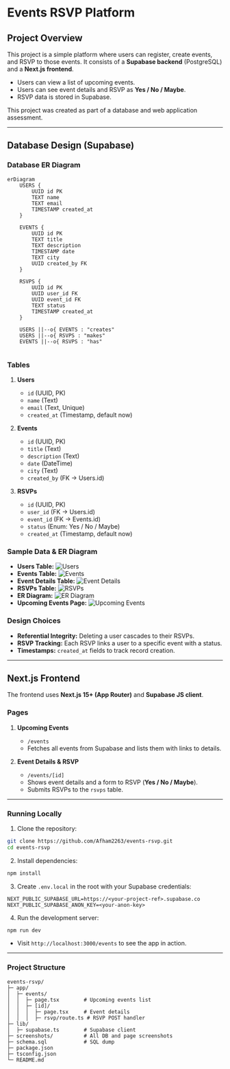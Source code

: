 # Events RSVP Platform

## Project Overview

This project is a simple platform where users can register, create events, and RSVP to those events. It consists of a **Supabase backend** (PostgreSQL) and a **Next.js frontend**.

* Users can view a list of upcoming events.
* Users can see event details and RSVP as **Yes / No / Maybe**.
* RSVP data is stored in Supabase.

This project was created as part of a database and web application assessment.

---

## Database Design (Supabase)


### Database ER Diagram

```mermaid
erDiagram
    USERS {
        UUID id PK
        TEXT name
        TEXT email
        TIMESTAMP created_at
    }
    
    EVENTS {
        UUID id PK
        TEXT title
        TEXT description
        TIMESTAMP date
        TEXT city
        UUID created_by FK
    }
    
    RSVPS {
        UUID id PK
        UUID user_id FK
        UUID event_id FK
        TEXT status
        TIMESTAMP created_at
    }
    
    USERS ||--o{ EVENTS : "creates"
    USERS ||--o{ RSVPS : "makes"
    EVENTS ||--o{ RSVPS : "has"


```
### Tables

1. **Users**

   * `id` (UUID, PK)
   * `name` (Text)
   * `email` (Text, Unique)
   * `created_at` (Timestamp, default now)

2. **Events**

   * `id` (UUID, PK)
   * `title` (Text)
   * `description` (Text)
   * `date` (DateTime)
   * `city` (Text)
   * `created_by` (FK → Users.id)

3. **RSVPs**

   * `id` (UUID, PK)
   * `user_id` (FK → Users.id)
   * `event_id` (FK → Events.id)
   * `status` (Enum: Yes / No / Maybe)
   * `created_at` (Timestamp, default now)

### Sample Data & ER Diagram

* **Users Table:** ![Users](screenshots/users.png)
* **Events Table:** ![Events](screenshots/events.png)
* **Event Details Table:** ![Event Details](screenshots/events_details.png)
* **RSVPs Table:** ![RSVPs](screenshots/rsvps.png)
* **ER Diagram:** ![ER Diagram](screenshots/Er.png)
* **Upcoming Events Page:** ![Upcoming Events](screenshots/events_t.png)

### Design Choices

* **Referential Integrity:** Deleting a user cascades to their RSVPs.
* **RSVP Tracking:** Each RSVP links a user to a specific event with a status.
* **Timestamps:** `created_at` fields to track record creation.

---

## Next.js Frontend

The frontend uses **Next.js 15+ (App Router)** and **Supabase JS client**.

### Pages

1. **Upcoming Events**

   * `/events`
   * Fetches all events from Supabase and lists them with links to details.

2. **Event Details & RSVP**

   * `/events/[id]`
   * Shows event details and a form to RSVP (**Yes / No / Maybe**).
   * Submits RSVPs to the `rsvps` table.

---

### Running Locally

1. Clone the repository:

```bash
git clone https://github.com/Afham2263/events-rsvp.git
cd events-rsvp
```

2. Install dependencies:

```bash
npm install
```

3. Create `.env.local` in the root with your Supabase credentials:

```env
NEXT_PUBLIC_SUPABASE_URL=https://<your-project-ref>.supabase.co
NEXT_PUBLIC_SUPABASE_ANON_KEY=<your-anon-key>
```

4. Run the development server:

```bash
npm run dev
```

* Visit `http://localhost:3000/events` to see the app in action.

---

### Project Structure

```
events-rsvp/
├─ app/
│  ├─ events/
│  │  ├─ page.tsx        # Upcoming events list
│  │  ├─ [id]/
│  │  │  ├─ page.tsx     # Event details
│  │  │  ├─ rsvp/route.ts # RSVP POST handler
├─ lib/
│  ├─ supabase.ts        # Supabase client
├─ screenshots/          # All DB and page screenshots
├─ schema.sql            # SQL dump
├─ package.json
├─ tsconfig.json
└─ README.md
```
